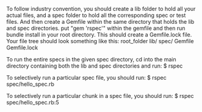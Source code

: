 To follow industry convention, you should create a lib folder to hold all your actual files, and a spec folder to hold all the corresponding spec or test files. And then create a Gemfile within the same directory that holds the lib and spec directories. put "gem 'rspec'" within the gemfile and then run bundle install in your root directory. This should create a Gemfile.lock file. Your file tree should look something like this:
root_folder
  lib/
  spec/
  Gemfile
  Gemfile.lock

To run the entire specs in the given spec directory, cd into the main directory containing both the lib and spec directories and run:
$ rspec

To selectively run a particular spec file, you should run:
$ rspec spec/hello_spec.rb

To selectively run a particular chunk in a spec file, you should run:
$ rspec spec/hello_spec.rb:5